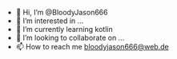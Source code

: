 - 👋 Hi, I’m @BloodyJason666
- 👀 I’m interested in ...
- 🌱 I’m currently learning kotlin
- 💞️ I’m looking to collaborate on ...
- 📫 How to reach me bloodyjason666@web.de

<!---
BloodyJason666/BloodyJason666 is a ✨ special ✨ repository because its `README.md` (this file) appears on your GitHub profile.
You can click the Preview link to take a look at your changes.
--->
